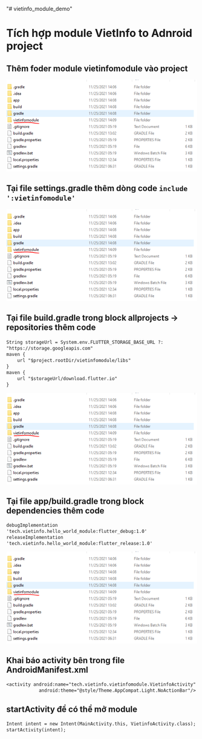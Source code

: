 "# vietinfo_module_demo" 
# Tích hợp module VietInfo to Adnroid project

## Thêm foder module **vietinfomodule** vào project
![alt tag](https://github.com/nmtruongloc806/vietinfo_module_demo/blob/main/images/1.png)

## Tại file settings.gradle thêm dòng code `include ':vietinfomodule'`

![alt tag](https://github.com/nmtruongloc806/vietinfo_module_demo/blob/main/images/1.png)

## Tại file build.gradle trong block allprojects -> repositories thêm code
```
String storageUrl = System.env.FLUTTER_STORAGE_BASE_URL ?: "https://storage.googleapis.com"
maven {
    url "$project.rootDir/vietinfomodule/libs"
}
maven {
    url "$storageUrl/download.flutter.io"
}
```

![alt tag](https://github.com/nmtruongloc806/vietinfo_module_demo/blob/main/images/1.png)
## Tại file app/build.gradle trong block dependencies thêm code
```
debugImplementation 'tech.vietinfo.hello_world_module:flutter_debug:1.0'
releaseImplementation 'tech.vietinfo.hello_world_module:flutter_release:1.0'
```
![alt tag](https://github.com/nmtruongloc806/vietinfo_module_demo/blob/main/images/1.png)
## Khai báo activity bên trong file AndroidManifest.xml
```
<activity android:name="tech.vietinfo.vietinfomodule.VietinfoActivity"
            android:theme="@style/Theme.AppCompat.Light.NoActionBar"/>
```
## startActivity để có thể mở module
```
Intent intent = new Intent(MainActivity.this, VietinfoActivity.class);
startActivity(intent);
```


